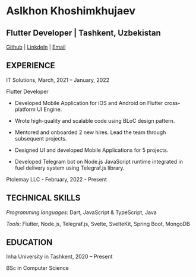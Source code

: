 # Aslkhon Khoshimkhujaev

## Flutter Developer | Tashkent, Uzbekistan
[Github](https://github.com/aslkhon) | [LinkdeIn](https://www.linkedin.com/in/aslkhon-khoshimkhujaev-67219917b/) | [Email](aslkhon.mail@gmail.com)

## EXPERIENCE

IT Solutions, March, 2021 – January, 2022

Flutter Developer

* Developed Mobile Application for iOS and Android on Flutter cross-platform UI Engine.

* Wrote high-quality and scalable code using BLoC design pattern.

* Mentored and onboarded 2 new hires. Lead the team through subsequent projects.

* Designed UI and developed Mobile Applications for 5 projects.

* Developed Telegram bot on Node.js JavaScript runtime integrated in fuel delivery system using Telegraf.js library.

Ptolemay LLC - February, 2022 - Present

## TECHNICAL SKILLS

*Programming languages*: Dart, JavaScript & TypeScript, Java

*Tools*: Flutter, Node.js, Telegraf.js, Svelte, SvelteKit, Spring Boot, MongoDB

## EDUCATION

Inha University in Tashkent, 2020 – Present

BSc in Computer Science

